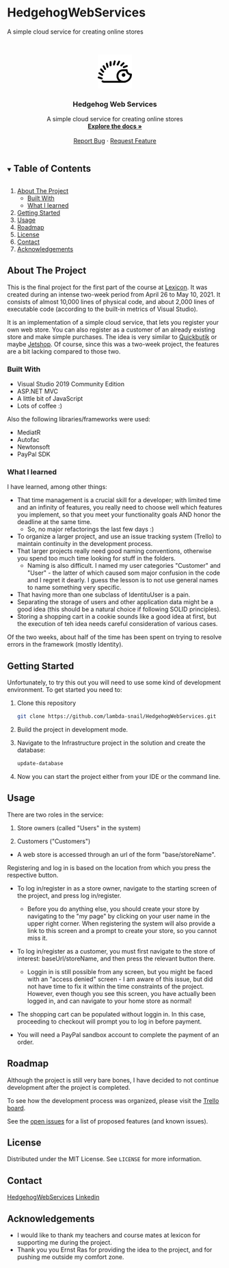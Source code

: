 # HedgehogWebServices

A simple cloud service for creating online stores

<!--
*** Thanks for checking out the Best-README-Template. If you have a suggestion
*** that would make this better, please fork the repo and create a pull request
*** or simply open an issue with the tag "enhancement".
*** Thanks again! Now go create something AMAZING! :D
***
***
***
*** To avoid retyping too much info. Do a search and replace for the following:
*** github_username, repo_name, twitter_handle, email, project_title, project_description
-->


<!-- PROJECT LOGO -->
<br />
<p align="center">
  <a href="https://github.com/lambda-snail/HedgehogWebServices">
    <img src="https://github.com/lambda-snail/HedgehogWebServices/blob/stable/Hedgehog.UI/wwwroot/media/hedgehog-svgrepo-com.svg" alt="Logo" width="80" height="80">
  </a>

  <h3 align="center">Hedgehog Web Services</h3>

  <p align="center">
    A simple cloud service for creating online stores
    <br />
    <a href="https://github.com/lambda-snail/HedgehogWebServices"><strong>Explore the docs »</strong></a>
    <br />
    <br />
    <a href="https://github.com/lambda-snail/HedgehogWebServices/issues">Report Bug</a>
    ·
    <a href="https://github.com/lambda-snail/HedgehogWebServices/issues">Request Feature</a>
  </p>
</p>



<!-- TABLE OF CONTENTS -->
<details open="open">
  <summary><h2 style="display: inline-block">Table of Contents</h2></summary>
  <ol>
    <li>
      <a href="#about-the-project">About The Project</a>
      <ul>
        <li><a href="#built-with">Built With</a></li>
        <li><a href="#what-i-learned">What I learned</a></li>
      </ul>
    </li>
    <li>
      <a href="#getting-started">Getting Started</a>
    </li>
    <li><a href="#usage">Usage</a></li>
    <li><a href="#roadmap">Roadmap</a></li>
    <li><a href="#license">License</a></li>
    <li><a href="#contact">Contact</a></li>
    <li><a href="#acknowledgements">Acknowledgements</a></li>
  </ol>
</details>



<!-- ABOUT THE PROJECT -->
## About The Project

This is the final project for the first part of the course at [Lexicon](https://www.lexicon.se/Businesscenters/Lexicon-Malmo/). It was created during an intense two-week period from April 26 to May 10, 2021. It consists of almost 10,000 lines of physical code, and about 2,000 lines of executable code (according to the built-in metrics of Visual Studio).

It is an implementation of a simple cloud service, that lets you register your own web store. You can also register as a customer of an already existing store and make simple purchases. The idea is very similar to [Quickbutik](https://quickbutik.com/sv) or maybe [Jetshop](https://www.jetshop.io/). Of course, since this was a two-week project, the features are a bit lacking compared to those two.

### Built With

* Visual Studio 2019 Community Edition
* ASP.NET MVC
* A little bit of JavaScript
* Lots of coffee :)

Also the following libraries/frameworks were used:

* MediatR
* Autofac
* Newtonsoft
* PayPal SDK

### What I learned

I have learned, among other things:

* That time management is a crucial skill for a developer; with limited time and an infinity of features, you really need to choose well which features you implement, so that you meet your functionality goals AND honor the deadline at the same time.
  * So, no major refactorings the last few days :)
* To organize a larger project, and use an issue tracking system (Trello) to maintain continuity in the development process.
* That larger projects really need good naming conventions, otherwise you spend too much time looking for stuff in the folders.
  * Naming is also difficult. I named my user categories "Customer" and "User" - the latter of which caused som major confusion in the code and I regret it dearly. I guess the lesson is to not use general names to name something very specific.
* That having more than one subclass of IdentituUser is a pain.
* Separating the storage of users and other application data might be a good idea (this should be a natural choice if following SOLID principles).
* Storing a shopping cart in a cookie sounds like a good idea at first, but the execution of teh idea needs careful consideration of various cases.


Of the two weeks, about half of the time has been spent on trying to resolve errors in the framework (mostly Identity).

<!-- GETTING STARTED -->
## Getting Started

Unfortunately, to try this out you will need to use some kind of development environment. To get started you need to:

1. Clone this repository
    ```sh
    git clone https://github.com/lambda-snail/HedgehogWebServices.git
    ```

2. Build the project in development mode.

3. Navigate to the Infrastructure project in the solution and create the database:
    ```sh
    update-database
    ```
4. Now you can start the project either from your IDE or the command line.


<!-- USAGE EXAMPLES -->
## Usage

There are two roles in the service:

1. Store owners (called "Users" in the system)

2. Customers ("Customers")

* A web store is accessed through an url of the form "base/storeName".

Registering and log in is based on the location from which you press the respective button.

* To log in/register in as a store owner, navigate to the starting screen of the project, and press log in/register.

  * Before you do anything else, you should create your store by navigating to the "my page" by clicking on your user name in the upper right corner. When registering the system will also provide a link to this screen and a prompt to create your store, so you cannot miss it.

* To log in/register as a customer, you must first navigate to the store of interest: baseUrl/storeName, and then press the relevant button there.

  * Loggin in is still possible from any screen, but you might be faced with an "access denied" screen - I am aware of this issue, but did not have time to fix it within the time constraints of the project. However, even though you see this screen, you have actually been logged in, and can navigate to your home store as normal!

* The shopping cart can be populated without loggin in. In this case, proceeding to checkout will prompt you to log in before payment.

* You will need a PayPal sandbox account to complete the payment of an order.

<!-- ROADMAP -->
## Roadmap

Although the project is still very bare bones, I have decided to not continue development after the project is completed.

To see how the development process was organized, please visit the [Trello board](https://trello.com/b/f00NL1fp/hedgehog-service-roadmap).

See the [open issues](https://github.com/github_username/repo_name/issues) for a list of proposed features (and known issues).


<!-- LICENSE -->
## License
Distributed under the MIT License. See `LICENSE` for more information.


<!-- CONTACT -->
## Contact

[HedgehogWebServices](https://github.com/lambda-snail/HedgehogWebServices)
[Linkedin](https://www.linkedin.com/in/niclas-blomberg-b7a05211a/) 

<!-- ACKNOWLEDGEMENTS -->
## Acknowledgements

* I would like to thank my teachers and course mates at lexicon for supporting me during the project.
* Thank you you Ernst Ras for providing the idea to the project, and for pushing me outside my comfort zone.